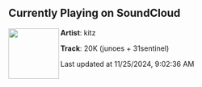 ## Currently Playing on SoundCloud

[<img align="left" width="100" src="https://i1.sndcdn.com/artworks-tfFz9yHzayJcFMG2-rsHHtA-t500x500.png">](https://soundcloud.com/brokitz/20k?in=saxurn/sets/1ucy/)

**Artist**: kitz 

**Track**: 20K (junoes + 31sentinel)

Last updated at 11/25/2024, 9:02:36 AM
